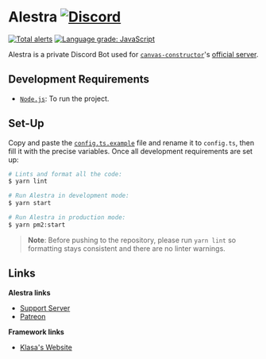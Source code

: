 # Alestra [![Discord](https://discordapp.com/api/guilds/254360814063058944/embed.png)](https://skyra.pw/join)

[![Total alerts](https://img.shields.io/lgtm/alerts/g/kyranet/Alestra.svg?logo=lgtm&logoWidth=18)](https://lgtm.com/projects/g/kyranet/Alestra/alerts/)
[![Language grade: JavaScript](https://img.shields.io/lgtm/grade/javascript/g/kyranet/Alestra.svg?logo=lgtm&logoWidth=18)](https://lgtm.com/projects/g/kyranet/Alestra/context:javascript)

Alestra is a private Discord Bot used for [`canvas-constructor`]'s [official server][cc-server].

[`canvas-constructor`]: https://github.com/kyranet/CanvasConstructor
[cc-server]: https://discord.gg/taNgb9d

## Development Requirements

- [`Node.js`]: To run the project.

[`Node.js`]: https://nodejs.org/en/download/current/

## Set-Up

Copy and paste the [`config.ts.example`] file and rename it to `config.ts`, then fill it with the precise variables.
Once all development requirements are set up:

```bash
# Lints and format all the code:
$ yarn lint

# Run Alestra in development mode:
$ yarn start

# Run Alestra in production mode:
$ yarn pm2:start
```

> **Note**: Before pushing to the repository, please run `yarn lint` so formatting stays consistent and there are no
linter warnings.

[`config.ts.example`]: /config.ts.example

## Links

**Alestra links**

- [Support Server](https://skyra.pw/join)
- [Patreon](https://www.patreon.com/kyranet)

**Framework links**

- [Klasa's Website](https://klasa.js.org)
